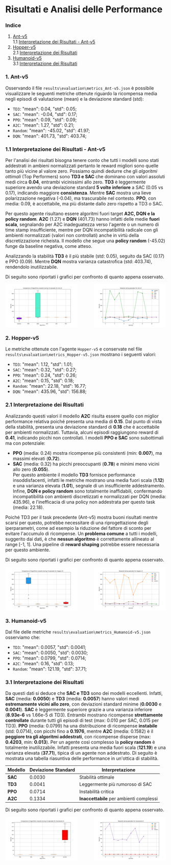 # Risultati e Analisi delle Performance
### Indice
1. [Ant-v5](#1-ant-v5)  
    1.1 [Interpretazione dei Risultati - Ant-v5](#11-interpretazione-dei-risultati---ant-v5)  
2. [Hopper-v5](#2-hopper-v5)  
    2.1 [Interpretazione dei Risultati](#21-interpretazione-dei-risultati)  
3. [Humanoid-v5](#3-humanoid-v5)  
    3.1 [Interpretazione dei Risultati](#31-interpretazione-dei-risultati)  
### 1. **Ant-v5**  
Osservando il file `results\evaluation\metrics_Ant-v5.json` è possibile visualizzare le seguenti metriche ottenute riguardo la ricompensa media negli episodi di valutazione (mean) e la deviazione standard (std):
* `TD3`: "mean": 0.04, "std": 0.05;
* `SAC`: "mean": -0.04, "std": 0.17;
* `PPO`: "mean": 0.09, "std": 0.09;
* `A2C`: "mean": 1.27,  "std": 0.21;
* `Random`: "mean": -45.02, "std": 41.97;
* `DQN`: "mean": 401.73, "std": 403.74;

### 1.1 **Interpretazione dei Risultati - Ant-v5**  
Per l'analisi dei risultati bisogna tenere conto che tutti i modelli sono stati addestrati in ambieni normalizzati pertanto le reward migliori sono quelle tanto più vicine al valore zero. Possiamo quindi dedurre che gli *algoritmi ottimali* (Top Performers) sono **TD3 e SAC** che dominano con valori assoluti medi circa **0.04**, entrambi vicinissimi allo zero. **TD3** è leggermente superiore avendo una deviazione standard **5 volte inferiore** a SAC (0.05 vs 0.17), indicando maggiore **consistenza**. Mentre **SAC** mostra una lieve polarizzazione negativa (-0.04), ma trascurabile nel contesto. **PPO**, con media: 0.09, è accettabile, ma più distante dallo zero rispetto a TD3 o SAC.

Per questo agente risultano essere algoritmi fuori target **A2C, DQN e la policy random**. **A2C** (1.27) e **DQN** (401.73) hanno infatti delle medie **fuori scala**, segnalando per A2C inadeguatezza verso l'agente o un numero di time stamp insufficiente, mentre per DQN incompatibilità radicale con gli ambienti normalizzati (valori non controllati) anche in virtù della discretizzazione richeista. Il modello che segue una **policy random** (-45.02) funge da baseline negativa, come atteso. 

Analizzando la stabilità **TD3** è il più stabile (std: 0.05), seguito da SAC (0.17) e PPO (0.09). Mentre **DQN** mostra varianza catastrofica (std: 403.74), rendendolo inutilizzabile.

Di seguito sono riportati i grafici per confronto di quanto appena osservato.
<div style="display: flex; justify-content: space-between;">
    <img src="./plots/Comparison of Algorithms rewards during 10 episodes for Ant-v5.png" alt="Ant-v5 Rewards" width="45%">
    <img src="./plots/Rewards during episodes for Ant-v5.png" alt="Ant-v5 rewards during episodes" width="45%">
</div>

### 2. **Hopper-v5**
Le metriche ottenute con l'agente `Hopper-v5` e conservate nel file `results\evaluation\metrics_Hopper-v5.json` mostrano i seguenti valori: 
* `TD3`: "mean": 1.12, "std": 1.01;
* `SAC`: "mean": 0.32, "std": 0.27;
* `PPO`: "mean": 0.24, "std": 0.26;
* `A2C`: "mean": 0.15,  "std": 0.18;
* `Random`: "mean": 22.18, "std": 16.77;
* `DQN`: "mean": 435.96, "std": 156.88;

### 2.1 **Interpretazione dei Risultati** 
Analizzando questi valori il modello **A2C** risulta essere quello con miglior performance relativa poiché presenta una media di **0.15**. Dal punto di vista della stabilità, presenta una deviazione standard di **0.18** che è accettabile per ambienti normalizzati. Tuttavia, alcuni episodi raggiungono reward di **0.41**, indicando picchi non controllati. I modelli **PPO e SAC** sono subottimali ma con potenziale:  
   - **PPO** (media: 0.24) mostra ricompense più consistenti (min: **0.007**), ma massimi elevati (**0.72**).  
   - **SAC** (media: 0.32) ha picchi preoccupanti (**0.78**) e minimi meno vicini allo zero (**0.055**).  
Per questo ambiente il modello **TD3** fornisce performance insoddisfacenti, infatti le metriche mostrano una media fuori scala (**1.12**) e una varianza elevata (**1.01**), segnale di un insufficiente addestramento. Infine, **DQN e policy random** sono totalmente inaffidabili, confermando incompatibilità con ambienti discretizzati e normalizzati per DQN (media: 435.96), e l'inefficacia di una policy non addestrata per questo task (media: 22.18).  

Poiché TD3 per il task precedente (Ant-v5) mostra buoni risultati mentre scarsi per questo, potrebbe necessitare di una riprogettazione degli iperparametri, come ad esempio la riduzione del fattore di sconto per evitare l'accumulo di ricompense. Un **problema comune** a tutti i modelli, suggerito dai dati, è che **nessun algoritmo** è correttamente allineato al range [-1, 1]. Una pipeline di **reward shaping** potrebbe essere necessaria per questo ambiente.  

Di seguito sono riportati i grafici per confronto di quanto appena osservato.
<div style="display: flex; justify-content: space-between;">
    <img src="./plots/Comparison of Algorithms rewards during 10 episodes for Hopper-v5.png" alt="Hopper-v5 Rewards" width="45%">
    <img src="./plots/Rewards during episodes for Hopper-v5.png" alt="Hopper-v5 rewards during episodes" width="45%">
</div>

### 3. **Humanoid-v5**
Dal file delle metriche `results\evaluation\metrics_Humanoid-v5.json` osserviamo che:
* `TD3`: "mean": 0.0057, "std": 0.0041;
* `SAC`: "mean": 0.0050, "std": 0.0030;
* `PPO`: "mean": 0.0799, "std": 0.0714;
* `A2C`: "mean": 0.16,  "std": 0.13;
* `Random`: "mean": 121.19, "std": 37.71;

### 3.1 **Interpretazione dei Risultati**
Da questi dati si deduce che **SAC e TD3** sono dei modelli eccellenti. Infatti, **SAC** (media: **0.0050**) e **TD3** (media: **0.0057**) hanno valori medi **estremamente vicini allo zero**, con deviazioni standard minime (**0.0030** e **0.0041**). **SAC** è leggermente superiore grazie a una varianza inferiore (**8.93e-6** vs 1.66e-5 di TD3). Entrambi mostrano ricompense **strettamente controllate** durante tutti gli episodi di test (max: 0.010 per SAC, 0.015 per TD3). **PPO** (media: 0.0799) ha una distribuzione di ricompense **instabile** (std: 0.0714), con picchi fino a **0.1976**, mentre **A2C** (media: 0.1582) è il **peggiore tra gli algoritmi addestrati**, con ricompense disperse (max: **0.4203**, min: **0.013**). Per un agente così complesso la **policy random** è totalmente inutilizzabile. Infatti presenta una media fuori scala (**121.19**) e una varianza elevata (**37.71**), tipica di un agente non addestrato. Di seguito è mostrata una tabella riasuntiva delle performance in un'ottica di stabilità.

| Modello   | Deviazione Standard | Interpretazione                     |  
|-----------|---------------------|-------------------------------------|  
| **SAC**   | 0.0030              | Stabilità ottimale                  |  
| **TD3**   | 0.0041              | Leggermente più rumoroso di SAC     |  
| **PPO**   | 0.0714              | Instabilità critica                 |  
| **A2C**   | 0.1334              | **Inaccettabile** per ambienti complessi |  

Di seguito sono riportati i grafici per confronto di quanto appena osservato.
<div style="display: flex; justify-content: space-between;">
    <img src="./plots/Comparison of Algorithms rewards during 10 episodes for Humanoid-v5.png" alt="Humanoid-v5 Rewards" width="45%">
    <img src="./plots/Rewards during episodes for Humanoid-v5.png" alt="Humanoid-v5 rewards during episodes" width="45%">
</div>